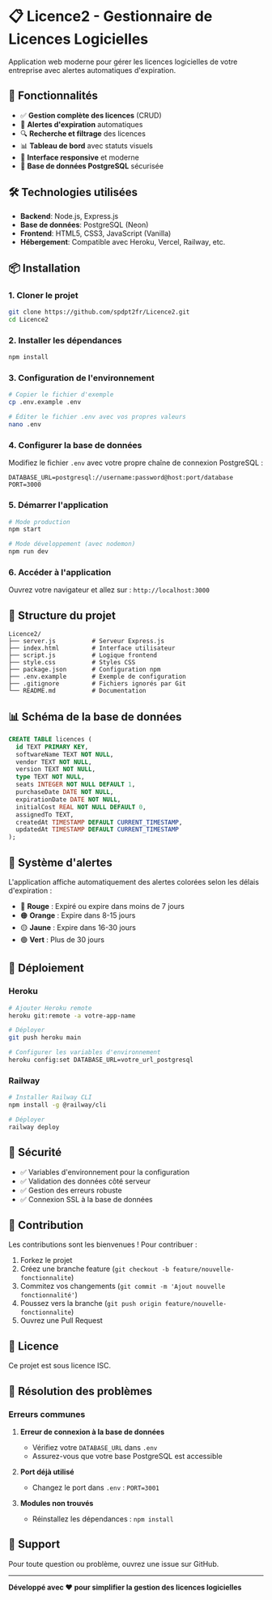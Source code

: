 # 📋 Licence2 - Gestionnaire de Licences Logicielles

Application web moderne pour gérer les licences logicielles de votre entreprise avec alertes automatiques d'expiration.

## 🚀 Fonctionnalités

- ✅ **Gestion complète des licences** (CRUD)
- 🔔 **Alertes d'expiration** automatiques
- 🔍 **Recherche et filtrage** des licences
- 📊 **Tableau de bord** avec statuts visuels
- 🎨 **Interface responsive** et moderne
- 🔐 **Base de données PostgreSQL** sécurisée

## 🛠️ Technologies utilisées

- **Backend**: Node.js, Express.js
- **Base de données**: PostgreSQL (Neon)
- **Frontend**: HTML5, CSS3, JavaScript (Vanilla)
- **Hébergement**: Compatible avec Heroku, Vercel, Railway, etc.

## 📦 Installation

### 1. Cloner le projet
```bash
git clone https://github.com/spdpt2fr/Licence2.git
cd Licence2
```

### 2. Installer les dépendances
```bash
npm install
```

### 3. Configuration de l'environnement
```bash
# Copier le fichier d'exemple
cp .env.example .env

# Éditer le fichier .env avec vos propres valeurs
nano .env
```

### 4. Configurer la base de données
Modifiez le fichier `.env` avec votre propre chaîne de connexion PostgreSQL :
```env
DATABASE_URL=postgresql://username:password@host:port/database
PORT=3000
```

### 5. Démarrer l'application
```bash
# Mode production
npm start

# Mode développement (avec nodemon)
npm run dev
```

### 6. Accéder à l'application
Ouvrez votre navigateur et allez sur : `http://localhost:3000`

## 🔧 Structure du projet

```
Licence2/
├── server.js          # Serveur Express.js
├── index.html         # Interface utilisateur
├── script.js          # Logique frontend
├── style.css          # Styles CSS
├── package.json       # Configuration npm
├── .env.example       # Exemple de configuration
├── .gitignore         # Fichiers ignorés par Git
└── README.md          # Documentation
```

## 📊 Schéma de la base de données

```sql
CREATE TABLE licences (
  id TEXT PRIMARY KEY,
  softwareName TEXT NOT NULL,
  vendor TEXT NOT NULL,
  version TEXT NOT NULL,
  type TEXT NOT NULL,
  seats INTEGER NOT NULL DEFAULT 1,
  purchaseDate DATE NOT NULL,
  expirationDate DATE NOT NULL,
  initialCost REAL NOT NULL DEFAULT 0,
  assignedTo TEXT,
  createdAt TIMESTAMP DEFAULT CURRENT_TIMESTAMP,
  updatedAt TIMESTAMP DEFAULT CURRENT_TIMESTAMP
);
```

## 🔔 Système d'alertes

L'application affiche automatiquement des alertes colorées selon les délais d'expiration :

- 🔴 **Rouge** : Expiré ou expire dans moins de 7 jours
- 🟠 **Orange** : Expire dans 8-15 jours
- 🟡 **Jaune** : Expire dans 16-30 jours
- 🟢 **Vert** : Plus de 30 jours

## 🚀 Déploiement

### Heroku
```bash
# Ajouter Heroku remote
heroku git:remote -a votre-app-name

# Déployer
git push heroku main

# Configurer les variables d'environnement
heroku config:set DATABASE_URL=votre_url_postgresql
```

### Railway
```bash
# Installer Railway CLI
npm install -g @railway/cli

# Déployer
railway deploy
```

## 🔐 Sécurité

- ✅ Variables d'environnement pour la configuration
- ✅ Validation des données côté serveur
- ✅ Gestion des erreurs robuste
- ✅ Connexion SSL à la base de données

## 🤝 Contribution

Les contributions sont les bienvenues ! Pour contribuer :

1. Forkez le projet
2. Créez une branche feature (`git checkout -b feature/nouvelle-fonctionnalite`)
3. Commitez vos changements (`git commit -m 'Ajout nouvelle fonctionnalité'`)
4. Poussez vers la branche (`git push origin feature/nouvelle-fonctionnalite`)
5. Ouvrez une Pull Request

## 📄 Licence

Ce projet est sous licence ISC.

## 🐛 Résolution des problèmes

### Erreurs communes

1. **Erreur de connexion à la base de données**
   - Vérifiez votre `DATABASE_URL` dans `.env`
   - Assurez-vous que votre base PostgreSQL est accessible

2. **Port déjà utilisé**
   - Changez le port dans `.env` : `PORT=3001`

3. **Modules non trouvés**
   - Réinstallez les dépendances : `npm install`

## 📧 Support

Pour toute question ou problème, ouvrez une issue sur GitHub.

---

**Développé avec ❤️ pour simplifier la gestion des licences logicielles**
